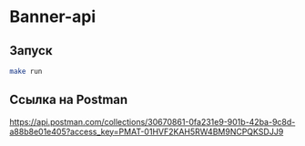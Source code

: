 # Banner-api
## Запуск
```bash
make run
```

## Ссылка на Postman
https://api.postman.com/collections/30670861-0fa231e9-901b-42ba-9c8d-a88b8e01e405?access_key=PMAT-01HVF2KAH5RW4BM9NCPQKSDJJ9